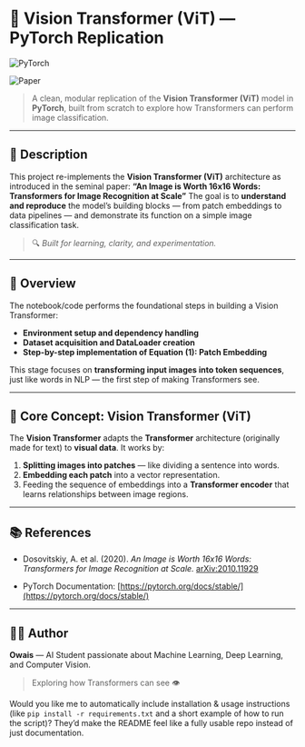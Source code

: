 # 🧠 Vision Transformer (ViT) — PyTorch Replication

![PyTorch](https://img.shields.io/badge/PyTorch-%23EE4C2C.svg?style=flat&logo=pytorch&logoColor=white)

![Paper](https://img.shields.io/badge/Paper-An%20Image%20is%20Worth%2016x16%20Words-blue)

>  A clean, modular replication of the **Vision Transformer (ViT)** model in **PyTorch**, built from scratch to explore how Transformers can perform image classification.

---

## 🧩 Description

This project re-implements the **Vision Transformer (ViT)** architecture as introduced in the seminal paper:
**“An Image is Worth 16x16 Words: Transformers for Image Recognition at Scale”**
The goal is to **understand and reproduce** the model’s building blocks — from patch embeddings to data pipelines — and demonstrate its function on a simple image classification task.

> 🔍 *Built for learning, clarity, and experimentation.*

---

## 🚀 Overview

The notebook/code performs the foundational steps in building a Vision Transformer:

* **Environment setup and dependency handling**
* **Dataset acquisition and DataLoader creation**
* **Step-by-step implementation of Equation (1): Patch Embedding**

This stage focuses on **transforming input images into token sequences**, just like words in NLP — the first step of making Transformers see.

---

## 🧠 Core Concept: Vision Transformer (ViT)

The **Vision Transformer** adapts the **Transformer** architecture (originally made for text) to **visual data**.
It works by:

1. **Splitting images into patches** — like dividing a sentence into words.
2. **Embedding each patch** into a vector representation.
3. Feeding the sequence of embeddings into a **Transformer encoder** that learns relationships between image regions.

---

## 📚 References

* Dosovitskiy, A. et al. (2020). *An Image is Worth 16x16 Words: Transformers for Image Recognition at Scale.*
  [arXiv:2010.11929](https://arxiv.org/abs/2010.11929)

* PyTorch Documentation: [https://pytorch.org/docs/stable/](https://pytorch.org/docs/stable/)

---

## 🧑‍💻 Author

**Owais** — AI Student passionate about Machine Learning, Deep Learning, and Computer Vision.

> Exploring how Transformers can see 👁️

Would you like me to automatically include installation & usage instructions (like `pip install -r requirements.txt` and a short example of how to run the script)? They’d make the README feel like a fully usable repo instead of just documentation.
